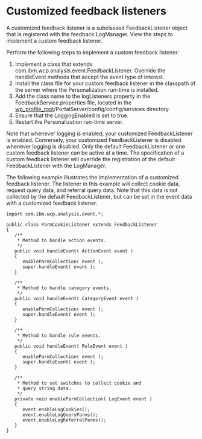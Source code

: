 # Customized feedback listeners

A customized feedback listener is a subclassed FeedbackListener object that is registered with the feedback LogManager. View the steps to implement a custom feedback listener.

Perform the following steps to implement a custom feedback listener:

1.  Implement a class that extends com.ibm.wcp.analysis.event.FeedbackListener. Override the handleEvent methods that accept the event type of interest.
2.  Install the class file for your custom feedback listener in the classpath of the server where the Personalization run-time is installed.
3.  Add the class name to the logListeners property in the FeedbackService.properties file, located in the [wp\_profile\_root](../../../../../../guide_me/wpsdirstr.md)/PortalServer/config/config/services directory.
4.  Ensure that the LoggingEnabled is set to true.
5.  Restart the Personalization run-time server.

Note that whenever logging is enabled, your customized FeedbackListener is enabled. Conversely, your customized FeedbackListener is disabled whenever logging is disabled. Only the default FeedbackListener or one custom feedback listener can be active at a time. The specification of a custom feedback listener will override the registration of the default FeedbackListener with the LogManager.

The following example illustrates the implementation of a customized feedback listener. The listener in this example will collect cookie data, request query data, and referral query data. Note that this data is not collected by the default FeedbackListener, but can be set in the event data with a customized feedback listener.

```
import com.ibm.wcp.analysis.event.*;

public class ParmCookieListener extends FeedbackListener
{
   /**
    * Method to handle action events.
    */ 
   public void handleEvent( ActionEvent event )
   {
      enableParmCollection( event );
      super.handleEvent( event );
   }

   /**
    * Method to handle category events.
    */ 
   public void handleEvent( CategoryEvent event )
   {
      enableParmCollection( event );
      super.handleEvent( event );
   }

   /**
    * Method to handle rule events.
    */  
   public void handleEvent( RuleEvent event )
   {
      enableParmCollection( event );
      super.handleEvent( event );
   }

   /**
    * Method to set switches to collect cookie and
    * query string data.
    */
   private void enableParmCollection( LogEvent event )
   {
      event.enableLogCookies();
      event.enableLogQueryParms();
      event.enableLogReferralParms();
   }
}

```


